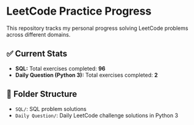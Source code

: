 # LeetCode Practice Progress

This repository tracks my personal progress solving LeetCode problems across different domains.

## ✅ Current Stats

- **SQL:** Total exercises completed: **96**
- **Daily Question (Python 3):** Total exercises completed: **2**

## 📁 Folder Structure

- `SQL/`: SQL problem solutions
- `Daily Question/`: Daily LeetCode challenge solutions in Python 3
